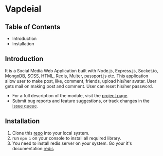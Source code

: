# Vapdeial

## Table of Contents

- Introduction
- Installation


## Introduction

It is a Social Media Web Application built with Node.js, Express.js, Socket.io, MongoDB, SCSS, HTML, Redis, Multer, passport.js etc.
This application allow user to make post, like, comment, friends, upload his/her avatar.
User gets mail on making post and comment.
User can reset his/her password.

- For a full description of the module, visit the
[project page](https://github.com/vaibhav-zemo/Vapdeial).
- Submit bug reports and feature suggestions, or track changes in the
[issue queue](https://github.com/vaibhav-zemo/Vapdeial/issues).


## Installation

1. Clone this [repo](https://github.com/vaibhav-zemo/Vapdeial) into your local system.
1. run ```npm i``` on your console to install all required library.
2. You need to install redis server on your system.
   Go your it's documentation [redis](https://redis.io/docs/getting-started/)
